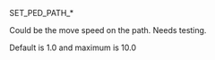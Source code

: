 SET_PED_PATH_*

Could be the move speed on the path. Needs testing.

Default is 1.0 and maximum is 10.0